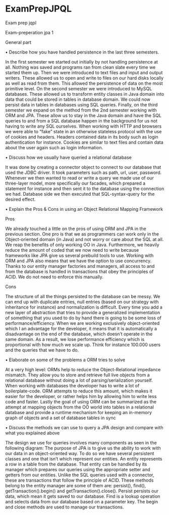 # ExamPrepJPQL

Exam prep jqpl

Exam-preperation jpa 1

General part

• Describe how you have handled persistence in the last three semesters.

In the first semester we started out initially by not handling persistence at all. Nothing was saved and programs ran from clean slate every time we started them up. Then we were introduced to text files and input and output writers. These allowed us to open and write to files on our hard disks locally as well as read from them. This allowed the persistence of data on the most primitive level. On the second semester we were introduced to MySQL databases. These allowed us to transform entity classes in Java domain into data that could be stored in tables in database domain. We could now persist data in tables in databases using SQL queries. Finally, on the third semester we expand on the method from the 2nd semester working with ORM and JPA. These allow us to stay in the Java domain and have the SQL queries to and from a SQL database happen in the background for us not having to write any SQL ourselves. When working with HTTP and browsers we were able to “fake” state in an otherwise stateless protocol with the use of cookies and headers. Headers contained data in its body such as login authentication for instance. Cookies are similar to text files and contain data about the user again such as login information.

• Discuss how we usually have queried a relational database

It was done by creating a connector object to connect to our database that used the JDBC driver. It took parameters such as path, url, user, password. Whenever we then wanted to read or write a query we made use of our three-layer model, more specifically our facades, which prepared a statement for instance and then sent it to the database using the connection we had. Database side we then executed that SQL-syntax-query for the desired effect.

• Explain the Pros & Cons in using an Object Relational Mapping Framework

Pros

We already touched a little on the pros of using ORM and JPA in the previous section. One pro is that we as programmers can work only in the Object-oriented domain (in Java) and not worry or care about the SQL at all. We reap the benefits of only working OO in Java. Furthermore, we heavily reduce the amount of coded that we now need to write because frameworks like JPA give us several prebuild tools to use. Working with ORM and JPA also means that we have the option to use concurrency. Thanks to our entity manager factories and managers, all access to and from the database is handled in transactions that obey the principles of ACID. We do not need to enforce this manually.

Cons

The structure of all the things persisted to the database can be messy. We can end up with duplicate entries, null entries (based on our strategy with inheritance for instance) and normalization is difficult. Every time you add a new layer of abstraction that tries to provide a generalized implementation of something that you used to do by hand there is going to be some loss of performance/efficiency. When we are working exclusively object-oriented which I an advantage for the developer, it means that it is automatically a disadvantage on the end of the database, which doesn’t operate in the same domain. As a result, we lose performance efficiency which is proportional with how much we scale up. Think for instance 100.000 users and the queries that we have to do.

• Elaborate on some of the problems a ORM tries to solve

At a very high level: ORMs help to reduce the Object-Relational impedance mismatch. They allow you to store and retrieve full live objects from a relational database without doing a lot of parsing/serialization yourself. When working with databases the developer has to write a lot of boilerplate-code. ORM attempts to reduce this amount, which makes it easier for the developer, or rather helps him by allowing him to write less code and faster. Lastly the goal of using ORM can be summarized as the attempt at mapping objects from the OO world into tables in a relational database and provide a runtime mechanism for keeping an in-memory graph of objects and a set of database tables in sync

• Discuss the methods we can use to query a JPA design and compare with what you explained above

The design we use for queries involves many components as seen in the following diagram:
The purpose of JPA is to give us the ability to work with our data in an object-oriented way. To do so we have several persistent classes and one that isn’t which represent our entities. An entity represents a row in a table from the database. That entity can be handled by its manager which prepares our queries using the appropriate setter and getters from our entities. Unlike the SQL queries used with a connector, these are transactions that follow the principle of ACID. These methods belong to the entity manager are some of them are: persist(), find(), getTransaction().begin() and getTransaction().close(). Persist persists our data, which mean it gets saved to our database. Find is a lookup operation and selects data from our database based on a parameter key. The begin and close methods are used to manage our transactions.
